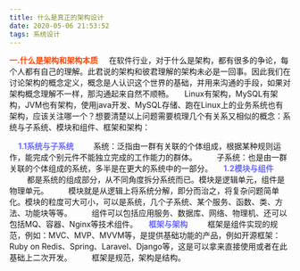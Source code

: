 ```yaml
---
title: 什么是真正的架构设计
date: 2020-05-06 21:53:52
tags: 系统设计
---
```

<b style="color: orangered">一.什么是架构和架构本质</b>
&nbsp;&nbsp;&nbsp;&nbsp;在软件行业，对于什么是架构，都有很多的争论，每个人都有自己的理解。此君说的架构和彼君理解的架构未必是一回事。因此我们在讨论架构的概念定义，概念是人认识这个世界的基础，并用来沟通的手段，如果对架构概念理解不一样，那沟通起来自然不顺畅。
&nbsp;&nbsp;&nbsp;&nbsp;Linux有架构，MySQL有架构，JVM也有架构，使用java开发、MySQL存储、跑在Linux上的业务系统也有架构，应该关注哪一个？想要清楚以上问题需要梳理几个有关系又相似的概念：系统与子系统、模块和组件、框架和架构：
<!-- more -->
&nbsp;&nbsp;&nbsp;&nbsp;<b style="color: #6A6AFF">1.1系统与子系统</b>
&nbsp;&nbsp;&nbsp;&nbsp;&nbsp;&nbsp;&nbsp;&nbsp;系统：泛指由一群有关联的个体组成，根据某种规则运作，能完成个别元件不能独立完成的工作能力的群体。
&nbsp;&nbsp;&nbsp;&nbsp;&nbsp;&nbsp;&nbsp;&nbsp;子系统：也是由一群关联的个体组成的系统，多半是在更大的系统中的一部分。
&nbsp;&nbsp;&nbsp;&nbsp;<b style="color: #6A6AFF">1.2模块与组件</b>
&nbsp;&nbsp;&nbsp;&nbsp;&nbsp;&nbsp;&nbsp;&nbsp;都是系统的组成部分，从不同角度拆分系统而已。模块是逻辑单元，组件是物理单元。
&nbsp;&nbsp;&nbsp;&nbsp;&nbsp;&nbsp;&nbsp;&nbsp;模块就是从逻辑上将系统分解，即分而治之，将复杂问题简单化。模块的粒度可大可小，可以是系统，几个子系统、某个服务、函数、类、方法、功能块等等。
&nbsp;&nbsp;&nbsp;&nbsp;&nbsp;&nbsp;&nbsp;&nbsp;组件可以包括应用服务、数据库、网络、物理机、还可以包括MQ、容器、Nginx等技术组件。
&nbsp;&nbsp;&nbsp;&nbsp;<b style="color: #6A6AFF">框架与架构</b>
&nbsp;&nbsp;&nbsp;&nbsp;&nbsp;&nbsp;&nbsp;&nbsp;框架是组件实现的规范，例如：MVC、MVP、MVVM等，是提供基础功能的产品，例如开源框架：Ruby on Redis、Spring、Laravel、Django等，这是可以拿来直接使用或者在此基础上二次开发。
&nbsp;&nbsp;&nbsp;&nbsp;&nbsp;&nbsp;&nbsp;&nbsp;框架是规范，架构是结构。
&nbsp;&nbsp;&nbsp;&nbsp;&nbsp;&nbsp;&nbsp;&nbsp;